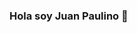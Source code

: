 ### Hola soy Juan Paulino 👋

<!--
**juan-paulatino/juan-paulatino** is a ✨ _special_ ✨ repository because its `README.md` (this file) appears on your GitHub profile.

Here are some ideas to get you started:

## 🔭 I’m currently working on Python
- 🌱 I’m currently learning Jupyter Notebooks
- 👯 I’m looking to collaborate on Empresa
- 🤔 I’m looking for help with ...
- 💬 Ask me about workout
- 📫 How to reach me: paulino29@gmail.com
- 😄 Pronouns: x
- ⚡ Fun fact: x
-->
